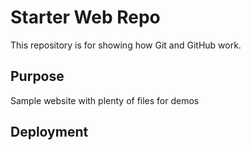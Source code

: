 # Starter Web Repo

This repository is for showing how Git and GitHub work.

## Purpose

Sample website with plenty of files for demos

## Deployment


